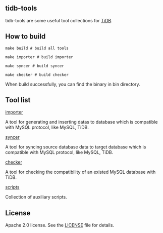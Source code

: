 ## tidb-tools

tidb-tools are some useful tool collections for [TiDB](https://github.com/pingcap/tidb).


## How to build

```
make build # build all tools

make importer # build importer

make syncer # build syncer

make checker # build checker
```

When build successfully, you can find the binary in bin directory.

## Tool list

[importer](./importer)

A tool for generating and inserting datas to database which is compatible with MySQL protocol, like MySQL, TiDB.

[syncer](./syncer)

A tool for syncing source database data to target database which is compatible with MySQL protocol, like MySQL, TiDB.

[checker](./checker)

A tool for checking the compatibility of an existed MySQL database with TiDB.

[scripts](./scripts)

Collection of auxiliary scripts.

## License
Apache 2.0 license. See the [LICENSE](./LICENSE) file for details.
